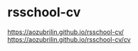 # rsschool-cv

https://aozubrilin.github.io/rsschool-cv/
https://aozubrilin.github.io/rsschool-cv/cv